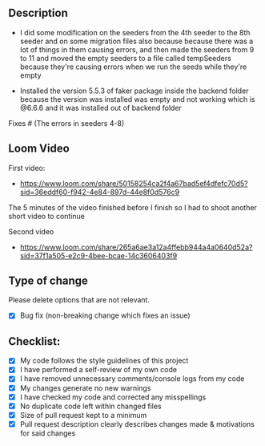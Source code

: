 ## Description

- I did some modification on the seeders from the 4th seeder to the 8th seeder and on some migration files also because because there was a lot of things in them causing errors, and then made the seeders from 9 to 11 and moved the empty seeders to a file called tempSeeders 
because they're causing errors when we run the seeds while they're empty

- Installed the version 5.5.3 of faker package inside the backend folder because the version was installed was empty and not working which is @6.6.6 and it was installed out of backend folder

Fixes # (The errors in seeders 4-8)

## Loom Video
First video:
- https://www.loom.com/share/50158254ca2f4a67bad5ef4dfefc70d5?sid=36eddf60-f942-4e84-897d-44e8f0d576c9

The 5 minutes of the video finished before I finish so I had to shoot another short video to continue

Second video
- https://www.loom.com/share/265a6ae3a12a4ffebb944a4a0640d52a?sid=37f1a505-e2c9-4bee-bcae-14c3606403f9

## Type of change

Please delete options that are not relevant.

- [x] Bug fix (non-breaking change which fixes an issue)

## Checklist:

- [x] My code follows the style guidelines of this project
- [x] I have performed a self-review of my own code
- [x] I have removed unnecessary comments/console logs from my code
- [x] My changes generate no new warnings
- [x] I have checked my code and corrected any misspellings
- [x] No duplicate code left within changed files
- [x] Size of pull request kept to a minimum
- [x] Pull request description clearly describes changes made & motivations for said changes